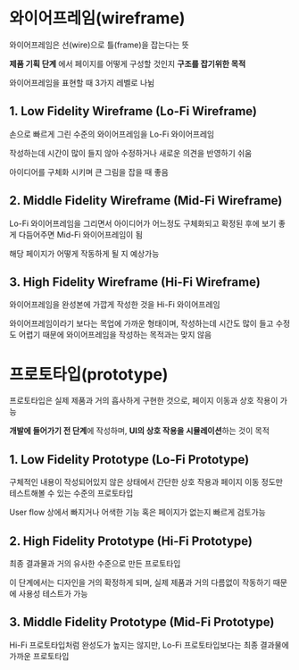 # ****와이어프레임(wireframe)****

와이어프레임은 선(wire)으로 틀(frame)을 잡는다는 뜻

**제품 기획 단계** 에서 페이지를 어떻게 구성할 것인지 **구조를 잡기위한 목적**

와이어프레임을 표현할 때 3가지 레벨로 나뉨

## ****1. Low Fidelity Wireframe (Lo-Fi Wireframe)****

손으로 빠르게 그린 수준의 와이어프레임을 Lo-Fi 와이어프레임

작성하는데 시간이 많이 들지 않아 수정하거나 새로운 의견을 반영하기 쉬움

아이디어를 구체화 시키며 큰 그림을 잡을 때 좋음

## ****2. Middle Fidelity Wireframe (Mid-Fi Wireframe)****

Lo-Fi 와이어프레임을 그리면서 아이디어가 어느정도 구체화되고 확정된 후에 보기 좋게 다듬어주면 Mid-Fi 와이어프레임이 됨

해당 페이지가 어떻게 작동하게 될 지 예상가능

## ****3. High Fidelity Wireframe (Hi-Fi Wireframe)****

와이어프레임을 완성본에 가깝게 작성한 것을 Hi-Fi 와이어프레임

와이어프레임이라기 보다는 목업에 가까운 형태이며, 작성하는데 시간도 많이 들고 수정도 어렵기 때문에 와이어프레임을 작성하는 목적과는 맞지 않음

# ****프로토타입(prototype)****

프로토타입은 실제 제품과 거의 흡사하게 구현한 것으로, 페이지 이동과 상호 작용이 가능

**개발에 들어가기 전 단계**에 작성하며, **UI의 상호 작용을 시뮬레이션**하는 것이 목적

## ****1. Low Fidelity Prototype (Lo-Fi Prototype)****

구체적인 내용이 작성되어있지 않은 상태에서 간단한 상호 작용과 페이지 이동 정도만 테스트해볼 수 있는 수준의 프로토타입

User flow 상에서 빠지거나 어색한 기능 혹은 페이지가 없는지 빠르게 검토가능

## ****2. High Fidelity Prototype (Hi-Fi Prototype)****

최종 결과물과 거의 유사한 수준으로 만든 프로토타입

이 단계에서는 디자인을 거의 확정하게 되며, 실제 제품과 거의 다름없이 작동하기 때문에 사용성 테스트가 가능

## ****3. Middle Fidelity Prototype (Mid-Fi Prototype)****

Hi-Fi 프로토타입처럼 완성도가 높지는 않지만, Lo-Fi 프로토타입보다는 최종 결과물에 가까운 프로토타입